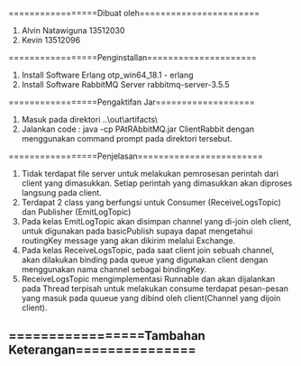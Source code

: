 =================Dibuat oleh=======================
1. Alvin Natawiguna 13512030
2. Kevin 13512096

=================Penginstallan=====================
1. Install Software Erlang otp_win64_18.1 - erlang 
2. Install Software RabbitMQ Server rabbitmq-server-3.5.5

=================Pengaktifan Jar===================
1. Masuk pada direktori ..\out\artifacts\
2. Jalankan code : java -cp PAtRAbbitMQ.jar ClientRabbit dengan menggunakan
command prompt pada direktori tersebut.

=================Penjelasan========================
1. Tidak terdapat file server untuk melakukan pemrosesan perintah dari
client yang dimasukkan. Setiap perintah yang dimasukkan akan diproses
langsung pada client.
2. Terdapat 2 class yang berfungsi untuk Consumer
(ReceiveLogsTopic) dan Publisher (EmitLogTopic)
3. Pada kelas EmitLogTopic akan disimpan channel yang di-join oleh client,
untuk digunakan pada basicPublish supaya dapat mengetahui routingKey
message yang akan dikirim melalui Exchange.
4. Pada kelas ReceiveLogsTopic, pada saat client join sebuah channel, akan
dilakukan binding pada queue yang digunakan client dengan menggunakan nama
channel sebagai bindingKey.
5. ReceiveLogsTopic mengimplementasi Runnable dan akan dijalankan pada
Thread terpisah untuk melakukan consume terdapat pesan-pesan yang masuk
pada quueue yang dibind oleh client(Channel yang dijoin client).

=================Tambahan Keterangan===============
-